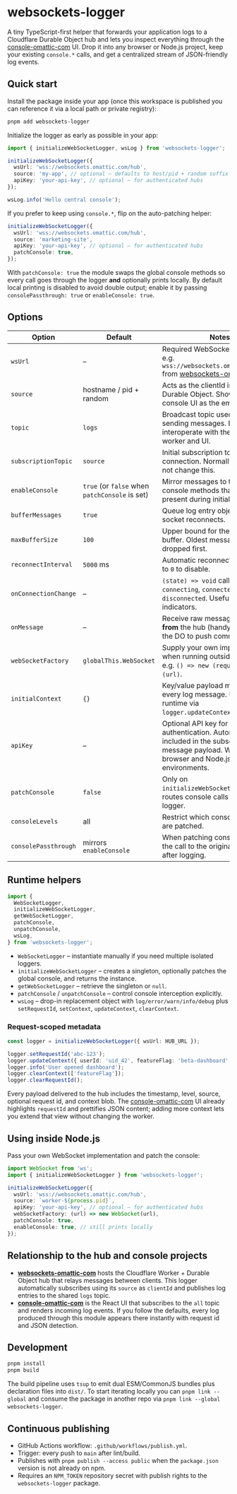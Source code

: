 # websockets-logger

A tiny TypeScript-first helper that forwards your application logs to a Cloudflare Durable Object hub and lets you inspect everything through the [console-omattic-com](../console-omattic-com) UI. Drop it into any browser or Node.js project, keep your existing `console.*` calls, and get a centralized stream of JSON-friendly log events.

## Quick start

Install the package inside your app (once this workspace is published you can reference it via a local path or private registry):

```bash
pnpm add websockets-logger
```

Initialize the logger as early as possible in your app:

```ts
import { initializeWebSocketLogger, wsLog } from 'websockets-logger';

initializeWebSocketLogger({
  wsUrl: 'wss://websockets.omattic.com/hub',
  source: 'my-app', // optional – defaults to host/pid + random suffix
  apiKey: 'your-api-key', // optional – for authenticated hubs
});

wsLog.info('Hello central console');
```

If you prefer to keep using `console.*`, flip on the auto-patching helper:

```ts
initializeWebSocketLogger({
  wsUrl: 'wss://websockets.omattic.com/hub',
  source: 'marketing-site',
  apiKey: 'your-api-key', // optional – for authenticated hubs
  patchConsole: true,
});
```

With `patchConsole: true` the module swaps the global console methods so every call goes through the logger **and** optionally prints locally. By default local printing is disabled to avoid double output; enable it by passing `consolePassthrough: true` or `enableConsole: true`.

## Options

| Option | Default | Notes |
| --- | --- | --- |
| `wsUrl` | – | Required WebSocket endpoint, e.g. `wss://websockets.omattic.com/hub` from [websockets-omattic-com](../websockets-omattic-com). |
| `source` | hostname / pid + random | Acts as the clientId inside the Durable Object. Show up in the console UI as the emitter. |
| `topic` | `logs` | Broadcast topic used when sending messages. Leave as-is to interoperate with the console worker and UI. |
| `subscriptionTopic` | `source` | Initial subscription topic sent on connection. Normally you should not change this. |
| `enableConsole` | `true` (or `false` when `patchConsole` is set) | Mirror messages to the original console methods that were present during initialization. |
| `bufferMessages` | `true` | Queue log entry objects while the socket reconnects. |
| `maxBufferSize` | `100` | Upper bound for the in-memory buffer. Oldest messages are dropped first. |
| `reconnectInterval` | `5000` ms | Automatic reconnect cadence. Set to `0` to disable. |
| `onConnectionChange` | – | `(state) => void` callback with `connecting`, `connected`, or `disconnected`. Useful for status indicators. |
| `onMessage` | – | Receive raw messages coming **from** the hub (handy if you extend the DO to push commands). |
| `webSocketFactory` | `globalThis.WebSocket` | Supply your own implementation when running outside the browser, e.g. `() => new (require('ws'))(url)`. |
| `initialContext` | `{}` | Key/value payload merged into every log message. Update at runtime via `logger.updateContext()`. |
| `apiKey` | – | Optional API key for authentication. Automatically included in the subscription message payload. Works in both browser and Node.js environments. |
| `patchConsole` | `false` | Only on `initializeWebSocketLogger`. Auto routes console calls through the logger. |
| `consoleLevels` | all | Restrict which console methods are patched. |
| `consolePassthrough` | mirrors `enableConsole` | When patching console, forward the call to the original console after logging. |

## Runtime helpers

```ts
import {
  WebSocketLogger,
  initializeWebSocketLogger,
  getWebSocketLogger,
  patchConsole,
  unpatchConsole,
  wsLog,
} from 'websockets-logger';
```

- `WebSocketLogger` – instantiate manually if you need multiple isolated loggers.
- `initializeWebSocketLogger` – creates a singleton, optionally patches the global console, and returns the instance.
- `getWebSocketLogger` – retrieve the singleton or `null`.
- `patchConsole` / `unpatchConsole` – control console interception explicitly.
- `wsLog` – drop-in replacement object with `log/error/warn/info/debug` plus `setRequestId`, `setContext`, `updateContext`, `clearContext`.

### Request-scoped metadata

```ts
const logger = initializeWebSocketLogger({ wsUrl: HUB_URL });

logger.setRequestId('abc-123');
logger.updateContext({ userId: 'uid_42', featureFlag: 'beta-dashboard' });
logger.info('User opened dashboard');
logger.clearContext(['featureFlag']);
logger.clearRequestId();
```

Every payload delivered to the hub includes the timestamp, level, source, optional request id, and context blob. The [console-omattic-com](../console-omattic-com) UI already highlights `requestId` and prettifies JSON content; adding more context lets you extend that view without changing the worker.

## Using inside Node.js

Pass your own WebSocket implementation and patch the console:

```ts
import WebSocket from 'ws';
import { initializeWebSocketLogger } from 'websockets-logger';

initializeWebSocketLogger({
  wsUrl: 'wss://websockets.omattic.com/hub',
  source: `worker-${process.pid}`,
  apiKey: 'your-api-key', // optional – for authenticated hubs
  webSocketFactory: (url) => new WebSocket(url),
  patchConsole: true,
  enableConsole: true, // still prints locally
});
```

## Relationship to the hub and console projects

- **[websockets-omattic-com](../websockets-omattic-com)** hosts the Cloudflare Worker + Durable Object hub that relays messages between clients. This logger automatically subscribes using its `source` as `clientId` and publishes log entries to the shared `logs` topic.
- **[console-omattic-com](../console-omattic-com)** is the React UI that subscribes to the `all` topic and renders incoming log events. If you follow the defaults, every log produced through this module appears there instantly with request id and JSON detection.

## Development

```bash
pnpm install
pnpm build
```

The build pipeline uses `tsup` to emit dual ESM/CommonJS bundles plus declaration files into `dist/`. To start iterating locally you can `pnpm link --global` and consume the package in another repo via `pnpm link --global websockets-logger`.

## Continuous publishing

- GitHub Actions workflow: `.github/workflows/publish.yml`.
- Trigger: every push to `main` after lint/build.
- Publishes with `pnpm publish --access public` when the `package.json` version is not already on npm.
- Requires an `NPM_TOKEN` repository secret with publish rights to the `websockets-logger` package.
